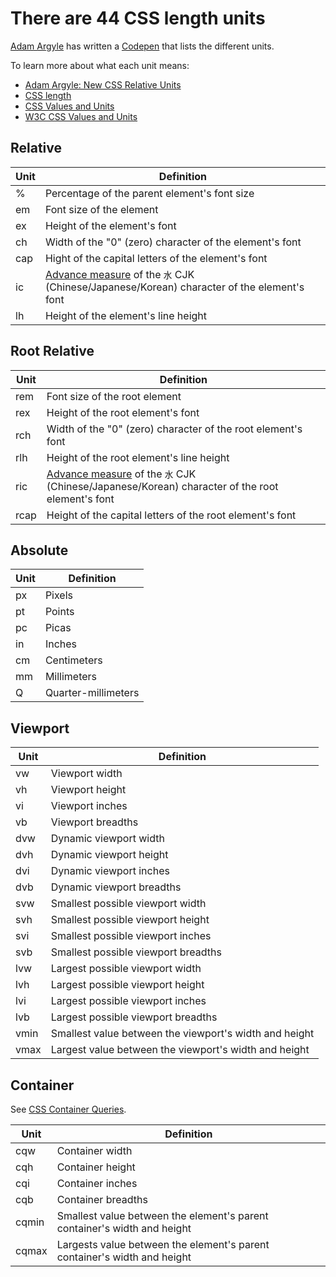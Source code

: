 # There are 44 CSS length units

[Adam Argyle](https://nerdy.dev/) has written a [Codepen](https://codepen.io/argyleink/pen/oNxbNzy) that lists the different units.

To learn more about what each unit means:
- [Adam Argyle: New CSS Relative Units](https://nerdy.dev/new-relative-units-ric-rex-rlh-and-rch)
- [CSS length](https://developer.mozilla.org/en-US/docs/Web/CSS/length)
- [CSS Values and Units](https://developer.mozilla.org/en-US/docs/Web/CSS/CSS_Values_and_Units)
- [W3C CSS Values and Units](https://www.w3.org/TR/css-values-4)

## Relative

| Unit | Definition |
|------|------------|
| % | Percentage of the parent element's font size |
| em | Font size of the element |
| ex | Height of the element's font |
| ch | Width of the "0" (zero) character of the element's font |
| cap | Hight of the capital letters of the element's font |
| ic | [Advance measure](https://developer.mozilla.org/en-US/docs/Glossary/Advance_measure) of the `水` CJK (Chinese/Japanese/Korean) character of the element's font |
| lh | Height of the element's line height |

## Root Relative

| Unit | Definition |
|------|------------|
| rem | Font size of the root element |
| rex | Height of the root element's font |
| rch | Width of the "0" (zero) character of the root element's font |
| rlh | Height of the root element's line height |
| ric | [Advance measure](https://developer.mozilla.org/en-US/docs/Glossary/Advance_measure) of the `水` CJK (Chinese/Japanese/Korean) character of the root element's font |
| rcap | Height of the capital letters of the root element's font |

## Absolute

| Unit | Definition |
|------|------------|
| px | Pixels |
| pt | Points |
| pc | Picas |
| in | Inches |
| cm | Centimeters |
| mm | Millimeters |
| Q | Quarter-millimeters |

## Viewport

| Unit | Definition |
|------|------------|
| vw | Viewport width |
| vh | Viewport height |
| vi | Viewport inches |
| vb | Viewport breadths |
| dvw | Dynamic viewport width |
| dvh | Dynamic viewport height |
| dvi | Dynamic viewport inches |
| dvb | Dynamic viewport breadths |
| svw | Smallest possible viewport width |
| svh | Smallest possible viewport height |
| svi | Smallest possible viewport inches |
| svb | Smallest possible viewport breadths |
| lvw | Largest possible viewport width |
| lvh | Largest possible viewport height |
| lvi | Largest possible viewport inches |
| lvb | Largest possible viewport breadths |
| vmin | Smallest value between the viewport's width and height |
| vmax | Largest value between the viewport's width and height |

## Container

See [CSS Container Queries](https://developer.mozilla.org/en-US/docs/Web/CSS/CSS_Container_Queries).

| Unit | Definition |
|------|------------|
| cqw | Container width |
| cqh | Container height |
| cqi | Container inches |
| cqb | Container breadths |
| cqmin | Smallest value between the element's parent container's width and height |
| cqmax | Largests value between the element's parent container's width and height |
